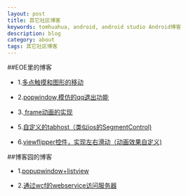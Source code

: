 ```yaml
---
layout: post
title: 其它社区博客
keywords: tomhuahua, android, android studio Android博客
description: blog
category: about
tags: 其它社区博客
---
```


##EOE里的博客
* 1.[多点触摸和图形的移动](http://www.eoeandroid.com/thread-550007-1-1.html)

* 2.[popwindow,模仿的qq退出功能](http://www.eoeandroid.com/thread-549820-1-1.html)

* 3.[ frame动画的实现](http://www.eoeandroid.com/thread-549644-1-1.html)

* 5.[自定义的tabhost（类似ios的SegmentControl)](http://www.eoeandroid.com/thread-549463-1-1.html)

* 6.[viewflipper控件，实现左右滑动（动画效果自定义)](http://www.eoeandroid.com/thread-549434-1-1.html)

##博客园的博客
* 1.[popupwindow+listview](http://www.cnblogs.com/llh0204/p/3844091.html)

* 2.[通过wcf的webservice访问服务器](http://www.cnblogs.com/llh0204/p/3842669.html)






